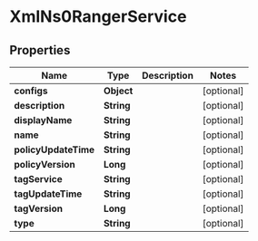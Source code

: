 
# XmlNs0RangerService

## Properties
Name | Type | Description | Notes
------------ | ------------- | ------------- | -------------
**configs** | **Object** |  |  [optional]
**description** | **String** |  |  [optional]
**displayName** | **String** |  |  [optional]
**name** | **String** |  |  [optional]
**policyUpdateTime** | **String** |  |  [optional]
**policyVersion** | **Long** |  |  [optional]
**tagService** | **String** |  |  [optional]
**tagUpdateTime** | **String** |  |  [optional]
**tagVersion** | **Long** |  |  [optional]
**type** | **String** |  |  [optional]




